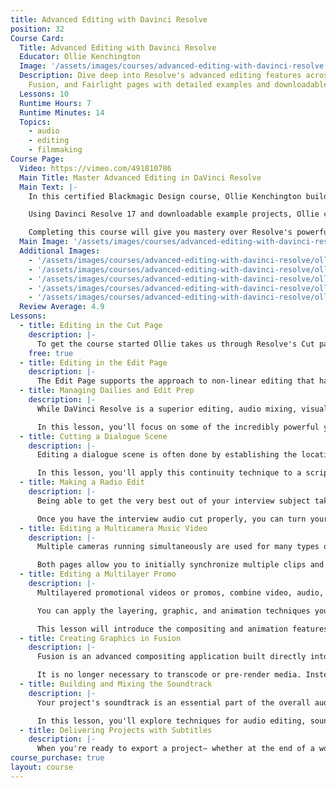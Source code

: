 ```yaml
---
title: Advanced Editing with Davinci Resolve
position: 32
Course Card:
  Title: Advanced Editing with Davinci Resolve
  Educator: Ollie Kenchington
  Image: '/assets/images/courses/advanced-editing-with-davinci-resolve.jpg'
  Description: Dive deep into Resolve's advanced editing features across Cut, Edit,
    Fusion, and Fairlight pages with detailed examples and downloadable projects.
  Lessons: 10
  Runtime Hours: 7
  Runtime Minutes: 14
  Topics:
    - audio
    - editing
    - filmmaking
Course Page:
  Video: https://vimeo.com/491810786
  Main Title: Master Advanced Editing in DaVinci Resolve
  Main Text: |-
    In this certified Blackmagic Design course, Ollie Kenchington builds on "The Definitive Guide to Davinci Resolve" to take you deeper into the fully-featured editing functions and workflow of Resolve.

    Using Davinci Resolve 17 and downloadable example projects, Ollie covers the Cut, Edit, Fusion and Fairlight pages in detailed examples to show you how to create professional videos in the most efficient manner.

    Completing this course will give you mastery over Resolve's powerful post-production capabilities and allow you to sit Blackmagic Design's official certification exam.
  Main Image: '/assets/images/courses/advanced-editing-with-davinci-resolve/ollie-kenchington-advanced-editing-davinci-resolve-1.jpg'
  Additional Images:
    - '/assets/images/courses/advanced-editing-with-davinci-resolve/ollie-kenchington-advanced-editing-davinci-resolve-2.jpg'
    - '/assets/images/courses/advanced-editing-with-davinci-resolve/ollie-kenchington-advanced-editing-davinci-resolve-3.jpg'
    - '/assets/images/courses/advanced-editing-with-davinci-resolve/ollie-kenchington-advanced-editing-davinci-resolve-4.jpg'
    - '/assets/images/courses/advanced-editing-with-davinci-resolve/ollie-kenchington-advanced-editing-davinci-resolve-5.jpg'
    - '/assets/images/courses/advanced-editing-with-davinci-resolve/ollie-kenchington-advanced-editing-davinci-resolve-6.jpg'
  Review Average: 4.9
Lessons:
  - title: Editing in the Cut Page
    description: |-
      To get the course started Ollie takes us through Resolve's Cut page, showing exactly how to cut fast turn-around videos with minimal effort, using a multi-camera interview project as an example.
    free: true
  - title: Editing in the Edit Page
    description: |-
      The Edit Page supports the approach to non-linear editing that has been battle-tested by editors around the world for decades. In this lesson you will learn those techniques so you can apply them to your own editing workflows.
  - title: Managing Dailies and Edit Prep
    description: |-
      While DaVinci Resolve is a superior editing, audio mixing, visual effects, and color grading system, it can also play a key role on set before a single edit is made. 

      In this lesson, you'll focus on some of the incredibly powerful yet lesser-known, and often overlooked, Resolve functions that will help during production as you organize and optimize high-resolution, camera-original media, and generally prepare everything for your edit.
  - title: Cutting a Dialogue Scene
    description: |-
      Editing a dialogue scene is often done by establishing the location and cutting between shots as they would play out in real time. Commonly known as continuity editing, this technique is centered around cutting between two (or more) shots, alternating back-and-forth between each character as their dialogue and reactions warrant. 

      In this lesson, you'll apply this continuity technique to a scripted scene. You'll start with one of the most firmly established conventions in cinema—the shot/reverse-shot—and see how DaVinci Resolve editing, match framing, and trimming tools can speed up this classic editing style.
  - title: Making a Radio Edit
    description: |-
      Being able to get the very best out of your interview subject takes a lot of practice and a good ear for the spoken word. When cutting interviews, it's common to create the best-sounding interview and almost completely disregard the visuals until that first rough cut is done. This cut is called a radio edit because it is similar to editing an audio-only interview. 

      Once you have the interview audio cut properly, you can turn your attention to the video edits, often referred to as the paint because you are illustrating, or "painting," your interview with appropriate pictures from your b-roll rushes. In this lesson, you'll use advanced audio and video trimming and other workflow features in DaVinci Resolve to finish an engaging one-minute promotional piece for a vegan restaurant.
  - title: Editing a Multicamera Music Video
    description: |-
      Multiple cameras running simultaneously are used for many types of productions including, music videos, and reality programming. The Cut page enables one way to edit multicamera productions while the Edit page uses a more traditional setup. 

      Both pages allow you to initially synchronize multiple clips and then easily manage and edit between camera angles without any further concern about sync issues. However, the Edit page provides a bit more flexibility when it comes to naming and ordering camera angles, as well as enabling switching and even color grading. In this lesson, you will explore the power of multicamera functionality in the Edit page, and learn how to solve some common challenges.
  - title: Editing a Multilayer Promo
    description: |-
      Multilayered promotional videos or promos, combine video, audio, motion graphics, and text into a seamless animated short video. While creativity and imagination make every promo unique, the ultimate goal is always about conveying the message. 

      You can apply the layering, graphic, and animation techniques you learn in this lesson to commercials in which you need quickly to persuade viewers to engage with a business. These techniques also come into play when creating educational content that needs to explain difficult or complicated concepts in an easy-to-understand way.

      This lesson will introduce the compositing and animation features available to you in DaVinci Resolve's Edit page. These days, editors often need to build composites and apply some level of keyframe animation, either as previz (previsualization) for motion graphics or as the final content.
  - title: Creating Graphics in Fusion
    description: |-
      Fusion is an advanced compositing application built directly into the DaVinci Resolve interface. Editors can use Fusion to create custom titles and credit sequences, insert missing elements into a scene, and cover-up continuity issues. As Fusion is located directly in DaVinci Resolve, switching between editing, grading, audio mixing, and compositing is a seamless process. 

      It is no longer necessary to transcode or pre-render media. Instead, you click the page you need to immediately switch to the necessary toolset. The exercises in this lesson are designed to familiarize you with the Fusion page interface and some of its fundamental operations such as merging nodes, creating rolling credits, tracking clips, and keying green/blue screen.
  - title: Building and Mixing the Soundtrack
    description: |-
      Your project's soundtrack is an essential part of the overall audience experience. Fortunately, while the Fairlight page in DaVinci Resolve is designed to create big Hollywood soundtracks, you'll find it familiar enough for you to use as an editor. 

      In this lesson, you'll explore techniques for audio editing, sound design, and final mixing, including "sweetening" your soundtrack as you apply professional equalization, dynamic controls, panning, and automation to your tracks. The goal of mixing and mastering is to balance the levels coming from each track so they sound good as a whole. Fortunately, the Fairlight page includes everything you need to make sure the levels are right on target.
  - title: Delivering Projects with Subtitles
    description: |-
      When you're ready to export a project— whether at the end of a workflow, at an intermediate point, or when generating dailies—the render settings and final output are configured in the Deliver page of DaVinci Resolve. The aim of this lesson is to shed some light on how to add, format, and include subtitles and audio submixes for your final output.
course_purchase: true
layout: course
---
```

